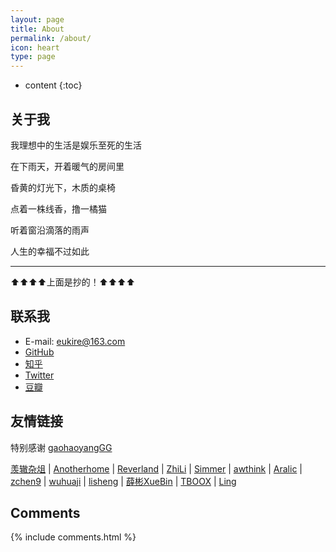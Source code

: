 ```yaml
---
layout: page
title: About
permalink: /about/
icon: heart
type: page
---
```


* content
{:toc}

## 关于我

我理想中的生活是娱乐至死的生活

在下雨天，开着暖气的房间里

昏黄的灯光下，木质的桌椅

点着一株线香，撸一橘猫

听着窗沿滴落的雨声

人生的幸福不过如此

------------------------

⬆️⬆️⬆️⬆️上面是抄的！⬆️⬆️⬆️⬆️

## 联系我

* E-mail: eukire@163.com
* [GitHub](https://github.com/eukire)
* [知乎](https://www.zhihu.com/people/eukire)
* [Twitter](https://twitter.com/eukire)
* [豆瓣](https://www.douban.com/people/mianyangguajiao/)


## 友情链接

特别感谢 [gaohaoyangGG](https://github.com/Gaohaoyang/gaohaoyang.github.io) 

[羡辙杂俎](http://zhangwenli.com/blog) \| [Anotherhome](https://www.anotherhome.net) \| [Reverland](http://reverland.org/) \| [ZhiLi](http://lizhipower.github.io/) \| [Simmer](http://simmer-jun.github.io/) \| [awthink](http://awthink.net/) \| [Aralic](http://aralic.github.io/) \| [zchen9](http://www.chen9.info/) \| [wuhuaji](http://wuhuaji.me/) \| [lisheng](http://www.lishengcn.cn/) \| [薛彬XueBin](http://axuebin.com/blog/) \| [TBOOX](http://www.tboox.org/cn/) \|  [Ling](http://linglinyp.com/)

## Comments

{% include comments.html %}
